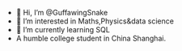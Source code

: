 - 👋 Hi, I’m @GuffawingSnake
- 👀 I’m interested in Maths,Physics&data science
- 🌱 I’m currently learning SQL
- A humble college student in China Shanghai. 

<!---
GuffawingSnake/GuffawingSnake is a ✨ special ✨ repository because its `README.md` (this file) appears on your GitHub profile.
You can click the Preview link to take a look at your changes.
--->
